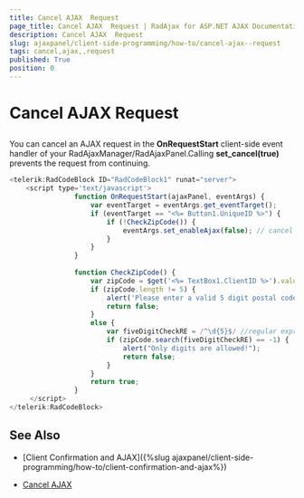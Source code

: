 ```yaml
---
title: Cancel AJAX  Request
page_title: Cancel AJAX  Request | RadAjax for ASP.NET AJAX Documentation
description: Cancel AJAX  Request
slug: ajaxpanel/client-side-programming/how-to/cancel-ajax--request
tags: cancel,ajax,,request
published: True
position: 0
---
```


# Cancel AJAX  Request



## 

You can cancel an AJAX request in the **OnRequestStart** client-side event handler of your RadAjaxManager/RadAjaxPanel.Calling **set_cancel(true)** prevents the request from continuing.

````JavaScript
<telerik:RadCodeBlock ID="RadCodeBlock1" runat="server">
	<script type='text/javascript'>
	            function OnRequestStart(ajaxPanel, eventArgs) {
	                var eventTarget = eventArgs.get_eventTarget();
	                if (eventTarget == "<%= Button1.UniqueID %>") {
	                    if (!CheckZipCode()) {
	                        eventArgs.set_enableAjax(false); // cancel the ajax request
	                    }
	                }
	            }
	
	            function CheckZipCode() {
	                var zipCode = $get('<%= TextBox1.ClientID %>').value;
	                if (zipCode.length != 5) {
	                    alert('Please enter a valid 5 digit postal code!');
	                    return false;
	                }
	                else {
	                    var fiveDigitCheckRE = /^\d{5}$/ //regular expression for checking a 5 digit number
	                    if (zipCode.search(fiveDigitCheckRE) == -1) {
	                        alert("Only digits are allowed!");
	                        return false;
	                    }
	                }
	                return true;
	            }
	 </script>
</telerik:RadCodeBlock>
````



## See Also

 * [Client Confirmation and AJAX]({%slug ajaxpanel/client-side-programming/how-to/client-confirmation-and-ajax%})

 * [Cancel AJAX](http://demos.telerik.com/aspnet-ajax/Ajax/Examples/Common/CancelAJAX/DefaultCS.aspx)
